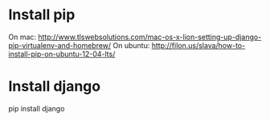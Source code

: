 # Install pip
On mac: http://www.tlswebsolutions.com/mac-os-x-lion-setting-up-django-pip-virtualenv-and-homebrew/
On ubuntu: http://filon.us/slava/how-to-install-pip-on-ubuntu-12-04-lts/

# Install django
pip install django
